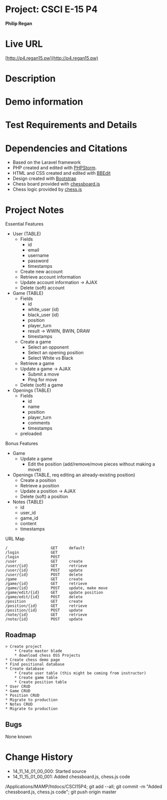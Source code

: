 # Project: CSCI E-15 P4
**Philip Regan**

# Live URL
[http://p4.regan15.pw](http://p4.regan15.pw)

# Description
<!-- 2-3+ sentences -->

# Demo information
<!-- If you attend your section to do an in-person demo, make a note of this. If you opt to do the Jing screencast demo, include the link here .-->

# Test Requirements and Details
<!-- Any details the instructor or TA needs to know, for example, test credentials. -->

# Dependencies and Citations
<!--A list of any plugins, libraries, packages or outside code used in the project. See Student Responsibilities for more details on avoiding code plagiarism.-->
* Based on the Laravel framework
* PHP created and edited with [PHPStorm](http://www.jetbrains.com/phpstorm/).
* HTML and CSS created and edited with [BBEdit](http://www.barebones.com/products/bbedit/)
* Design created with [Bootstrap](http://www.bootstrap.org)
* Chess board provided with [chessboard.js](http://chessboardjs.com)
* Chess logic provided by [chess.js](https://github.com/jhlywa/chess.js)

# Project Notes

Essential Features
* User (TABLE)
	* Fields
		* id
		* email
		* username
		* password
		* timestamps
	* Create new account
	* Retrieve account information
	* Update account information -> AJAX
	* Delete (soft) account
* Game (TABLE)
	* Fields
		* id
		* white_user (id)
		* black_user (id)
		* position
		* player_turn
		* result -> WWIN, BWIN, DRAW
		* timestamps
	* Create a game
		* Select an opponent
		* Select an opening position
		* Select White vs Black
	* Retrieve a game
	* Update a game -> AJAX
		* Submit a move
		* Ping for move
	* Delete (soft) a game
* Openings (TABLE)
	* Fields
		* id
		* name
		* position
		* player_turn
		* comments
		* timestamps
	* preloaded
	
Bonus Features

* Game
	* Update a game
		* Edit the position (add/remove/move pieces without making a move)
* Openings (TABLE, req editing an already-existing position)
	* Create a position
	* Retrieve a position
	* Update a position -> AJAX
	* Delete (soft) a position
* Notes (TABLE)
	* id
	* user_id
	* game_id
	* content
	* timestamps

URL Map

	/					GET		default
	/login				GET
	/login				POST
	/user				GET		create
	/user/{id}			GET		retrieve
	/user/{id}			POST	update
	/user/{id}			POST	delete
	/game				GET		create
	/game/{id}			GET		retrieve
	/game/{id}			POST	update, make move
	/game/edit/{id}		GET		update position
	/game/edit/{id}		POST	delete
	/position			GET		create
	/position/{id}		GET		retrieve
	/position/{id}		POST	update
	/note/{id}			GET		retrieve
	/note/{id}			POST	update

## Roadmap

	> Create project
		* Create master blade
		* download chess OSS Projects
	* Create chess demo page
	* Find positional database
	* Create database
		* Create user table (this might be coming from instructor)
		* Create game table
		* Create position table
	* User CRUD
	* Game CRUD
	* Position CRUD
	* Migrate to production
	* Notes CRUD
	* Migrate to production

## Bugs
None known

# Change History

* 14\_11\_14\_01\_00\_000: Started source
* 14\_11\_15\_01\_00\_001: Added chessboard.js, chess.js code

/Applications/MAMP/htdocs/CSCI15P4; git add --all; git commit -m "Added chessboard.js, chess.js code"; git push origin master
